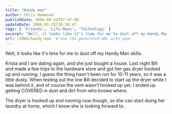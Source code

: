 ```yaml
---
title: "Handy man"
author: Chris Hammond
publishDate: 2004-08-24T07:47:00
updateDate: 2008-01-23T16:50:47
tags: [ 'Friends', 'Life News', 'Technology' ]
excerpt: "Well, it looks like it's time for me to dust off my Handy Man skills. Krista and I are dating again, and she just bought a house. Last night Bill and made a few trips to the hardware store and got her gas dryer hooked up and running. I guess the thing hasn't been run for 10-11 years, so it was a little dusty. When testing out the line Bill decided to start up the dryer while I was behind it, and of course the vent wasn't hooked up yet. I ended up getting COVERED in dust and dirt from who knows where. The dryer is hooked up and running now though, so she can start doing her laundry at home, which I know she is looking forward..."
url: /2004/handy-man  # Use the generated URL with year
---
```

<P>Well, it looks like it's time for me to dust off my Handy Man skills.</P> <P>Krista and I are dating again, and she just bought a house. Last night Bill and made a few trips to the hardware store and got her gas dryer hooked up and running. I guess the thing hasn't been run for 10-11 years, so it was a little dusty. When testing out the line Bill decided to start up the dryer while I was behind it, and of course the vent wasn't hooked up yet. I ended up getting COVERED in dust and dirt from who knows where.</P> <P>The dryer is hooked up and running now though, so she can start doing her laundry at home, which I know she is looking forward to.</P>
